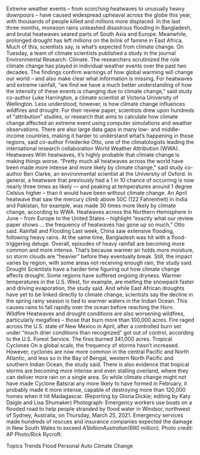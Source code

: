Extreme weather events – from scorching heatwaves to unusually heavy downpours – have caused widespread upheaval across the globe this year, with thousands of people killed and millions more displaced.
In the last three months, monsoon rains unleashed disastrous flooding in Bangladesh, and brutal heatwaves seared parts of South Asia and Europe. Meanwhile, prolonged drought has left millions on the brink of famine in East Africa.
Much of this, scientists say, is what’s expected from climate change.
On Tuesday, a team of climate scientists published a study in the journal Environmental Research: Climate. The researchers scrutinized the role climate change has played in individual weather events over the past two decades.
The findings confirm warnings of how global warming will change our world – and also make clear what information is missing.
For heatwaves and extreme rainfall, “we find we have a much better understanding of how the intensity of these events is changing due to climate change,” said study co-author Luke Harrington, a climate scientist at Victoria University of Wellington.
Less understood, however, is how climate change influences wildfires and drought.
For their review paper, scientists drew upon hundreds of “attribution” studies, or research that aims to calculate how climate change affected an extreme event using computer simulations and weather observations.
There are also large data gaps in many low- and middle-income countries, making it harder to understand what’s happening in those regions, said co-author Friederike Otto, one of the climatologists leading the international research collaboration World Weather Attribution (WWA).
Heatwaves
With heatwaves, it’s highly probable that climate change is making things worse.
“Pretty much all heatwaves across the world have been made more intense and more likely by climate change,” said study co-author Ben Clarke, an environmental scientist at the University of Oxford.
In general, a heatwave that previously had a 1 in 10 chance of occurring is now nearly three times as likely — and peaking at temperatures around 1 degree Celsius higher – than it would have been without climate change.
An April heatwave that saw the mercury climb above 50C (122 Fahrenheit) in India and Pakistan, for example, was made 30 times more likely by climate change, according to WWA.
Heatwaves across the Northern Hemisphere in June – from Europe to the United States – highlight “exactly what our review paper shows … the frequency of heatwaves has gone up so much,” Otto said.
Rainfall and Flooding
Last week, China saw extensive flooding, following heavy rains. At the same time, Bangladesh was hit with a flood-triggering deluge.
Overall, episodes of heavy rainfall are becoming more common and more intense. That’s because warmer air holds more moisture, so storm clouds are “heavier” before they eventually break.
Still, the impact varies by region, with some areas not receiving enough rain, the study said.
Drought
Scientists have a harder time figuring out how climate change affects drought.
Some regions have suffered ongoing dryness. Warmer temperatures in the U.S. West, for example, are melting the snowpack faster and driving evaporation, the study said.
And while East African droughts have yet to be linked directly to climate change, scientists say the decline in the spring rainy season is tied to warmer waters in the Indian Ocean. This causes rains to fall rapidly over the ocean before reaching the Horn.
Wildfire
Heatwaves and drought conditions are also worsening wildfires, particularly megafires – those that burn more than 100,000 acres.
Fire raged across the U.S. state of New Mexico in April, after a controlled burn set under “much drier conditions than recognized” got out of control, according to the U.S. Forest Service. The fires burned 341,000 acres.
Tropical Cyclones
On a global scale, the frequency of storms hasn’t increased. However, cyclones are now more common in the central Pacific and North Atlantic, and less so in the Bay of Bengal, western North Pacific and southern Indian Ocean, the study said.
There is also evidence that tropical storms are becoming more intense and even stalling overland, where they can deliver more rain on a single area.
So while climate change might not have made Cyclone Batsirai any more likely to have formed in February, it probably made it more intense, capable of destroying more than 120,000 homes when it hit Madagascar.
(Reporting by Gloria Dickie; editing by Katy Daigle and Lisa Shumaker)
Photograph: Emergency workers use boats on a flooded road to help people stranded by flood water in Windsor, northwest of Sydney, Australia, on Thursday, March 25, 2021. Emergency services made hundreds of rescues and insurance companies expected the damage in New South Wales to exceed A$1 billion Australian ($690 million). Photo credit: AP Photo/Rick Rycroft.

Topics
Trends
Flood
Personal Auto
Climate Change
